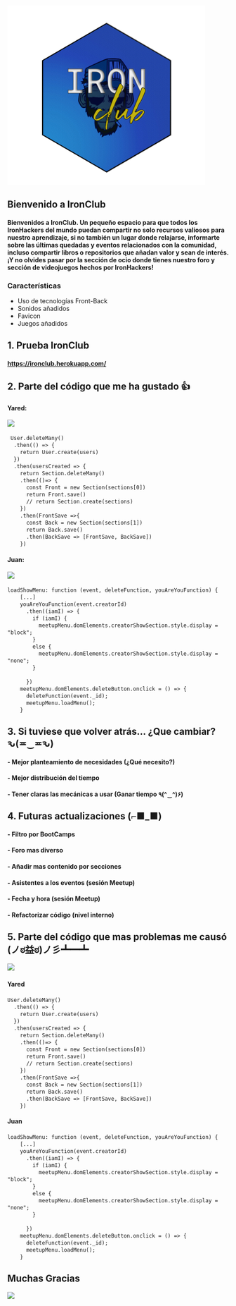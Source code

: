 <img src="https://github.com/IronClub/ironclub/blob/master/public/images/logofinal.png?raw=true" width="450" title="Logo"> 

## Bienvenido a IronClub
#### Bienvenidos a IronClub. Un pequeño espacio para que todos los IronHackers del mundo puedan compartir no solo recursos valiosos para nuestro aprendizaje, si no también un lugar donde relajarse, informarte sobre las últimas quedadas y eventos relacionados con la comunidad, incluso compartir libros o repositorios que añadan valor y sean de interés. ¡Y no olvides pasar por la sección de ocio donde tienes nuestro foro y sección de videojuegos hechos por IronHackers!

### Características
* Uso de tecnologías Front-Back
* Sonidos añadidos
* Favicon
* Juegos añadidos

## 1. Prueba IronClub
#### https://ironclub.herokuapp.com/

## 2. Parte del código que me ha gustado :+1:
#### Yared:
<img src="https://steemitimages.com/0x0/https://cdn.steemitimages.com/DQmXJ7yXv2sA4bdkzgCaHNG4Yf2uANB7KV3wGuaJFsj4APD/3F386B17-C268-42DF-9C33-0E920A7C05A2.gif" width="300">

```
 User.deleteMany()
  .then(() => {
    return User.create(users)
  })
  .then(usersCreated => {
    return Section.deleteMany()
    .then(()=> {
      const Front = new Section(sections[0])
      return Front.save()
      // return Section.create(sections)
    })
    .then(FrontSave =>{
      const Back = new Section(sections[1])
      return Back.save()
      .then(BackSave => [FrontSave, BackSave])
    })
```

#### Juan:
<img src="https://vignette.wikia.nocookie.net/crayonshinchan/images/0/00/Action_mask_shin.gif/revision/latest?cb=20161220083135" width="300">

```
loadShowMenu: function (event, deleteFunction, youAreYouFunction) {
    [...]
	youAreYouFunction(event.creatorId)
      .then((iamI) => {
        if (iamI) {
          meetupMenu.domElements.creatorShowSection.style.display = "block";
        }
        else {
          meetupMenu.domElements.creatorShowSection.style.display = "none";
        }

      })
    meetupMenu.domElements.deleteButton.onclick = () => {
      deleteFunction(event._id);
      meetupMenu.loadMenu();
    }
```
## 3. Si tuviese que volver atrás... ¿Que cambiar? ԅ(≖‿≖ԅ)
#### - Mejor planteamiento de necesidades (¿Qué necesito?)
#### - Mejor distribución del tiempo
#### - Tener claras las mecánicas a usar (Ganar tiempo ٩(^‿^)۶)

## 4. Futuras actualizaciones (⌐■_■) 
#### - Filtro por BootCamps
#### - Foro mas diverso
#### - Añadir mas contenido por secciones
#### - Asistentes a los eventos (sesión Meetup)
#### - Fecha y hora (sesión Meetup)
#### - Refactorizar código (nivel interno)


## 5. Parte del código que mas problemas me causó (ノಠ益ಠ)ノ彡┻━┻
<img src="https://i.pinimg.com/originals/07/40/81/074081559e941cc874470c5ddf50e6d3.gif" width="300">

#### Yared
```
User.deleteMany()
  .then(() => {
    return User.create(users)
  })
  .then(usersCreated => {
    return Section.deleteMany()
    .then(()=> {
      const Front = new Section(sections[0])
      return Front.save()
      // return Section.create(sections)
    })
    .then(FrontSave =>{
      const Back = new Section(sections[1])
      return Back.save()
      .then(BackSave => [FrontSave, BackSave])
    })
 ```
 
 #### Juan
```
loadShowMenu: function (event, deleteFunction, youAreYouFunction) {
    [...]
	youAreYouFunction(event.creatorId)
      .then((iamI) => {
        if (iamI) {
          meetupMenu.domElements.creatorShowSection.style.display = "block";
        }
        else {
          meetupMenu.domElements.creatorShowSection.style.display = "none";
        }

      })
    meetupMenu.domElements.deleteButton.onclick = () => {
      deleteFunction(event._id);
      meetupMenu.loadMenu();
    }
 ```
 ## Muchas Gracias
 <img src="https://i.pinimg.com/originals/73/bd/df/73bddf0c143cec98915da19b3c004bb4.gif">